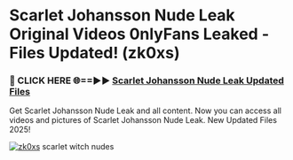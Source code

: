 # Scarlet Johansson Nude Leak Original Videos 0nlyFans Leaked - Files Updated! (zk0xs)

<h3>🔴 CLICK HERE 🌐==►► <a href="https://tinyurl.com/5h6xmrr3" rel="nofollow">Scarlet Johansson Nude Leak Updated Files</a></h3>

Get Scarlet Johansson Nude Leak and all content. Now you can access all videos and pictures of Scarlet Johansson Nude Leak. New Updated Files 2025!

[![zk0xs](https://i.imgur.com/KVD873Z.gif)](https://tinyurl.com/5h6xmrr3)
scarlet witch nudes